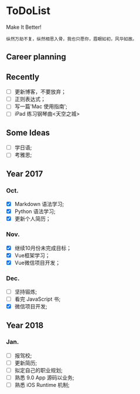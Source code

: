 # ToDoList

Make It Better!

    纵然万劫不复，纵然相思入骨，我也只愿你，眉眼如初，风华如故。


## Career planning

## Recently
- [ ] 更新博客，不要放弃；
- [ ] 正则表达式；
- [ ] 写一篇'Mac 使用指南';
- [ ] iPad 练习钢琴曲<天空之城>

## Some Ideas
- [ ] 学日语;
- [ ] 考雅思;

## Year 2017
### Oct.
- [x] Markdown 语法学习;
- [x] Python 语法学习;
- [x] 更新个人简历；

### Nov.
- [x] 继续10月份未完成目标；
- [x] Vue框架学习；
- [x] Vue微信项目开发；

### Dec.
- [ ] 坚持锻炼;
- [ ] 看完 JavaScript 书;
- [x] 微信项目开发;

## Year 2018
### Jan.
- [ ] 报驾校;
- [ ] 更新简历;
- [ ] 拟定自己的职业规划;
- [ ] 熟悉 9.0 App 源码以业务;
- [ ] 熟悉 iOS Runtime 机制;
